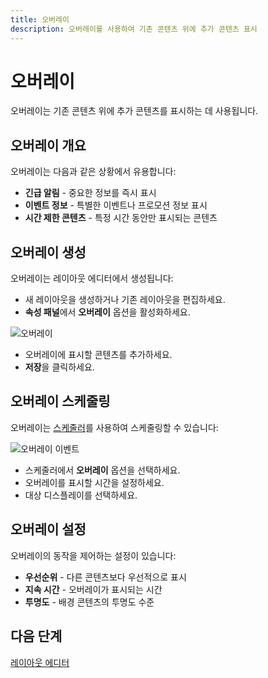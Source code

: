 ```yaml
---
title: 오버레이
description: 오버레이를 사용하여 기존 콘텐츠 위에 추가 콘텐츠 표시
---
```


# 오버레이

오버레이는 기존 콘텐츠 위에 추가 콘텐츠를 표시하는 데 사용됩니다.

## 오버레이 개요

오버레이는 다음과 같은 상황에서 유용합니다:

- **긴급 알림** - 중요한 정보를 즉시 표시
- **이벤트 정보** - 특별한 이벤트나 프로모션 정보 표시
- **시간 제한 콘텐츠** - 특정 시간 동안만 표시되는 콘텐츠

## 오버레이 생성

오버레이는 레이아웃 에디터에서 생성됩니다:

- 새 레이아웃을 생성하거나 기존 레이아웃을 편집하세요.
- **속성 패널**에서 **오버레이** 옵션을 활성화하세요.

![오버레이](/img/v4_layouts_overlay.png)

- 오버레이에 표시할 콘텐츠를 추가하세요.
- **저장**을 클릭하세요.

## 오버레이 스케줄링

오버레이는 [스케줄러]( /scheduling/management)를 사용하여 스케줄링할 수 있습니다:

![오버레이 이벤트](/img/v4_layouts_overlay_event.png)

- 스케줄러에서 **오버레이** 옵션을 선택하세요.
- 오버레이를 표시할 시간을 설정하세요.
- 대상 디스플레이를 선택하세요.

## 오버레이 설정

오버레이의 동작을 제어하는 설정이 있습니다:

- **우선순위** - 다른 콘텐츠보다 우선적으로 표시
- **지속 시간** - 오버레이가 표시되는 시간
- **투명도** - 배경 콘텐츠의 투명도 수준

## 다음 단계

[레이아웃 에디터]( /layouts/editor) 